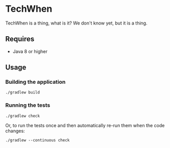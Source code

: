 # TechWhen

TechWhen is a thing, what is it? We don't know yet, but it is a thing.

## Requires

* Java 8 or higher

## Usage

### Building the application
`./gradlew build`

### Running the tests
`./gradlew check`

Or, to run the tests once and then automatically re-run them when the code changes:

`./gradlew --continuous check`
